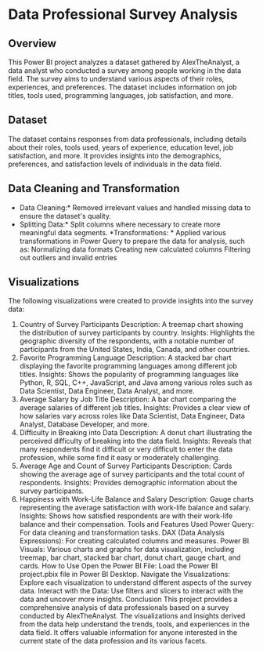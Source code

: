 # Data Professional Survey Analysis
## Overview
This Power BI project analyzes a dataset gathered by AlexTheAnalyst, a data analyst who conducted a survey among people working in the data field. The survey aims to understand various aspects of their roles, experiences, and preferences. The dataset includes information on job titles, tools used, programming languages, job satisfaction, and more.

## Dataset
The dataset contains responses from data professionals, including details about their roles, tools used, years of experience, education level, job satisfaction, and more. It provides insights into the demographics, preferences, and satisfaction levels of individuals in the data field.

## Data Cleaning and Transformation
* Data Cleaning:* Removed irrelevant values and handled missing data to ensure the dataset's quality.
* Splitting Data:* Split columns where necessary to create more meaningful data segments.
*Transformations: * Applied various transformations in Power Query to prepare the data for analysis, such as:
Normalizing data formats
Creating new calculated columns
Filtering out outliers and invalid entries
## Visualizations
The following visualizations were created to provide insights into the survey data:

1. Country of Survey Participants
Description: A treemap chart showing the distribution of survey participants by country.
Insights: Highlights the geographic diversity of the respondents, with a notable number of participants from the United States, India, Canada, and other countries.
2. Favorite Programming Language
Description: A stacked bar chart displaying the favorite programming languages among different job titles.
Insights: Shows the popularity of programming languages like Python, R, SQL, C++, JavaScript, and Java among various roles such as Data Scientist, Data Engineer, Data Analyst, and more.
3. Average Salary by Job Title
Description: A bar chart comparing the average salaries of different job titles.
Insights: Provides a clear view of how salaries vary across roles like Data Scientist, Data Engineer, Data Analyst, Database Developer, and more.
4. Difficulty in Breaking into Data
Description: A donut chart illustrating the perceived difficulty of breaking into the data field.
Insights: Reveals that many respondents find it difficult or very difficult to enter the data profession, while some find it easy or moderately challenging.
5. Average Age and Count of Survey Participants
Description: Cards showing the average age of survey participants and the total count of respondents.
Insights: Provides demographic information about the survey participants.
6. Happiness with Work-Life Balance and Salary
Description: Gauge charts representing the average satisfaction with work-life balance and salary.
Insights: Shows how satisfied respondents are with their work-life balance and their compensation.
Tools and Features Used
Power Query: For data cleaning and transformation tasks.
DAX (Data Analysis Expressions): For creating calculated columns and measures.
Power BI Visuals: Various charts and graphs for data visualization, including treemap, bar chart, stacked bar chart, donut chart, gauge chart, and cards.
How to Use
Open the Power BI File: Load the Power BI project.pbix file in Power BI Desktop.
Navigate the Visualizations: Explore each visualization to understand different aspects of the survey data.
Interact with the Data: Use filters and slicers to interact with the data and uncover more insights.
Conclusion
This project provides a comprehensive analysis of data professionals based on a survey conducted by AlexTheAnalyst. The visualizations and insights derived from the data help understand the trends, tools, and experiences in the data field. It offers valuable information for anyone interested in the current state of the data profession and its various facets.

